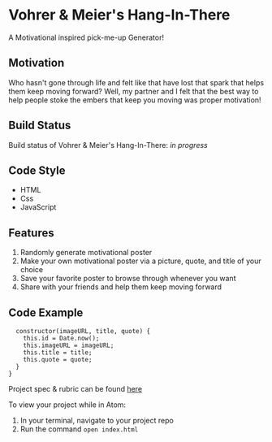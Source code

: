 # Vohrer & Meier's Hang-In-There

A Motivational inspired pick-me-up Generator!

## Motivation

Who hasn't gone through life and felt like that have lost that spark that helps them keep moving forward? Well, my partner and I felt that the best way to help people stoke the embers that keep you moving was proper motivation!


## Build Status

Build status of Vohrer & Meier's Hang-In-There: _in progress_

## Code Style

* HTML
* Css
* JavaScript


## Features
1. Randomly generate motivational poster
2. Make your own motivational poster via a picture, quote, and title of your choice
3. Save your favorite poster to browse through whenever you want
4. Share with your friends and help them keep moving forward

## Code Example
```class Poster {
  constructor(imageURL, title, quote) {
    this.id = Date.now();
    this.imageURL = imageURL;
    this.title = title;
    this.quote = quote;
  }
}
```
Project spec & rubric can be found [here](https://frontend.turing.io/projects/module-1/hang-in-there.html)

To view your project while in Atom:

1. In your terminal, navigate to your project repo
2. Run the command `open index.html`
